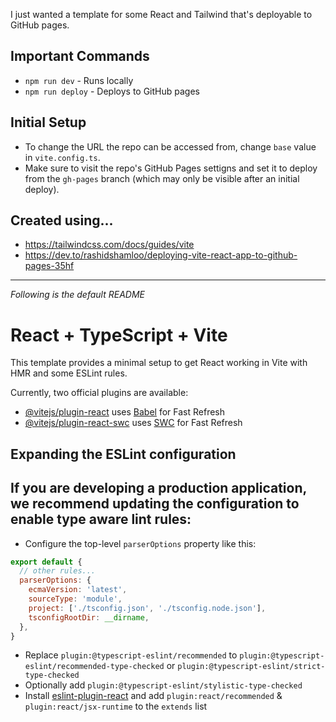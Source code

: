 I just wanted a template for some React and Tailwind that's deployable to GitHub pages.

## Important Commands
- `npm run dev` - Runs locally
- `npm run deploy` - Deploys to GitHub pages

## Initial Setup

- To change the URL the repo can be accessed from, change `base` value in `vite.config.ts`.
- Make sure to visit the repo's GitHub Pages settigns and set it to deploy from the `gh-pages` branch (which may only be visible after an initial deploy).

## Created using...

- https://tailwindcss.com/docs/guides/vite
- https://dev.to/rashidshamloo/deploying-vite-react-app-to-github-pages-35hf

---

_Following is the default README_

# React + TypeScript + Vite

This template provides a minimal setup to get React working in Vite with HMR and some ESLint rules.

Currently, two official plugins are available:

- [@vitejs/plugin-react](https://github.com/vitejs/vite-plugin-react/blob/main/packages/plugin-react/README.md) uses [Babel](https://babeljs.io/) for Fast Refresh
- [@vitejs/plugin-react-swc](https://github.com/vitejs/vite-plugin-react-swc) uses [SWC](https://swc.rs/) for Fast Refresh

## Expanding the ESLint configuration

If you are developing a production application, we recommend updating the configuration to enable type aware lint rules:
- 
- Configure the top-level `parserOptions` property like this:

```js
export default {
  // other rules...
  parserOptions: {
    ecmaVersion: 'latest',
    sourceType: 'module',
    project: ['./tsconfig.json', './tsconfig.node.json'],
    tsconfigRootDir: __dirname,
  },
}
```

- Replace `plugin:@typescript-eslint/recommended` to `plugin:@typescript-eslint/recommended-type-checked` or `plugin:@typescript-eslint/strict-type-checked`
- Optionally add `plugin:@typescript-eslint/stylistic-type-checked`
- Install [eslint-plugin-react](https://github.com/jsx-eslint/eslint-plugin-react) and add `plugin:react/recommended` & `plugin:react/jsx-runtime` to the `extends` list
